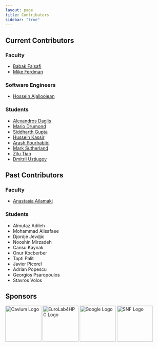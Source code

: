 ```yaml
---
layout: page
title: Contributors
sidebar: "true"
---
```


## Current Contributors

### Faculty
- [Babak Falsafi](http://parsa.epfl.ch/~falsafi/)
- [Mike Ferdman](http://compas.cs.stonybrook.edu/~mferdman/)

### Software Engineers
- [Hossein Ajallooiean](https://people.epfl.ch/hossein.ajallooiean?lang=en)

### Students
- [Alexandros Daglis](http://parsa.epfl.ch/~daglis/)
- [Mario Drumond](http://parsa.epfl.ch/~drumond/)
- [Siddharth Gupta](https://people.epfl.ch/siddharth.gupta)
- [Hussein Kassir](https://people.epfl.ch/hussein.kassir)
- [Arash Pourhabibi](http://parsa.epfl.ch/~pourhabi/)
- [Mark Sutherland](https://sites.google.com/site/markjohnsutherland/)
- [Zilu Tian](https://parsa.epfl.ch/~ztian/)
- [Dmitrii Ustiugov](http://parsa.epfl.ch/~ustiugov/)

## Past Contributors

### Faculty
 - [Anastasia Ailamaki](http://people.epfl.ch/anastasia.ailamaki)

### Students
- Almutaz Adileh
- Mohammad Alisafaee
- Djordje Jevdjic
- Nooshin Mirzadeh
- Cansu Kaynak
- Onur Kocberber
- Tapti Palit
- Javier Picorel
- Adrian Popescu
- Georgios Psaropoulos
- Stavros Volos

## Sponsors

<div class="container">
    <a class="s-logo" href="http://www.cavium.com"><img alt="Cavium Logo" src="{{ site.url }}/public/images/Cavium.png" style="width: 7rem;"/></a>
    <a class="s-logo" href="http://eurolab4hpc.eu"><img alt="EuroLab4HPC Logo" src="{{ site.url }}/public/images/EuroLab4HPC.png" style="width: 7rem;"/></a>
    <a class="s-logo" href="http://www.google.com"><img alt="Google Logo" src="{{ site.url }}/public/images/Google_logo_square.png" style="width: 7rem;"/></a>
    <a class="s-logo" href="http://www.snf.ch"><img alt="SNF Logo" src="{{ site.url }}/public/images/snf.png" style="width: 7rem;"/></a>
</div>
